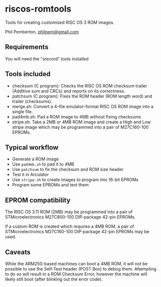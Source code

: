 # riscos-romtools
Tools for creating customised RISC OS 3 ROM images.

Phil Pemberton, philpem@gmail.com

## Requirements

You will need the "srecord" tools installed


## Tools included

* checksum (C program): Checks the RISC OS ROM checksum trailer (Additive sum and CRCs) and reports on its correctness.
* patchsum (C program): Fixes the ROM header (ROM length word) and trailer (checksums).
* merge.sh: Convert a 4-file emulator-format RISC OS ROM image into a single file.
* pad4mb.sh: Pad a ROM image to 4MB without fixing checksums
* stripe.sh: Take a 2MB or 4MB ROM image and create a High and Low stripe image which may be programmed into a pair of M27C160-100 EPROMs.


## Typical workflow

- Generate a ROM image
- Use `pad4mb.sh` to pad it to 4MB
- Use `patchsum` to fix the checksum and ROM size header
- Test it in Arculator
- Use `stripe.sh` to create images to program into 16-bit EPROMs
- Program some EPROMs and test them


## EPROM compatibility

The RISC OS 3.11 ROM (2MB) may be programmed into a pair of STMicroelectronics M27C800-100 DIP-package 42-pin EPROMs.

If a custom ROM is created which requires a 4MB ROM, a pair of STMicroelectronics M27C160-100 DIP-package 42-pin EPROMs may be used.

## Caveats

While the ARM250-based machines can boot a 4MB ROM, it will not be possible to use the Self-Test header (POST Box) to debug them. Attempting to do so will result in a ROM Checksum Error, however the machine will likely still boot (after blinking out the error code).
